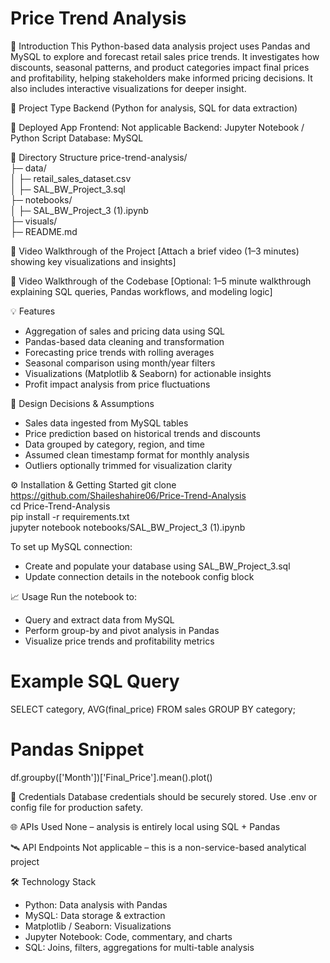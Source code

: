 # Price Trend Analysis

📌 Introduction
This Python-based data analysis project uses Pandas and MySQL to explore and forecast retail sales price trends. It investigates how discounts, seasonal patterns, and product categories impact final prices and profitability, helping stakeholders make informed pricing decisions. It also includes interactive visualizations for deeper insight.

🧪 Project Type
Backend (Python for analysis, SQL for data extraction)

🚀 Deployed App
Frontend: Not applicable
Backend: Jupyter Notebook / Python Script
Database: MySQL

📁 Directory Structure
price-trend-analysis/  
├─ data/  
│  ├─ retail_sales_dataset.csv  
│  ├─ SAL_BW_Project_3.sql  
├─ notebooks/  
│  ├─ SAL_BW_Project_3 (1).ipynb  
├─ visuals/    
├─ README.md  


🎥 Video Walkthrough of the Project
[Attach a brief video (1–3 minutes) showing key visualizations and insights]

🎥 Video Walkthrough of the Codebase
[Optional: 1–5 minute walkthrough explaining SQL queries, Pandas workflows, and modeling logic]

💡 Features
- Aggregation of sales and pricing data using SQL
- Pandas-based data cleaning and transformation
- Forecasting price trends with rolling averages
- Seasonal comparison using month/year filters
- Visualizations (Matplotlib & Seaborn) for actionable insights
- Profit impact analysis from price fluctuations
  
🎯 Design Decisions & Assumptions
- Sales data ingested from MySQL tables
- Price prediction based on historical trends and discounts
- Data grouped by category, region, and time
- Assumed clean timestamp format for monthly analysis
- Outliers optionally trimmed for visualization clarity
  
⚙️ Installation & Getting Started
git clone https://github.com/Shaileshahire06/Price-Trend-Analysis  
cd Price-Trend-Analysis  
pip install -r requirements.txt  
jupyter notebook notebooks/SAL_BW_Project_3 (1).ipynb

To set up MySQL connection:
- Create and populate your database using SAL_BW_Project_3.sql
- Update connection details in the notebook config block
  
📈 Usage
Run the notebook to:
- Query and extract data from MySQL
- Perform group-by and pivot analysis in Pandas
- Visualize price trends and profitability metrics
# Example SQL Query
SELECT category, AVG(final_price) FROM sales GROUP BY category;
# Pandas Snippet
df.groupby(['Month'])['Final_Price'].mean().plot()

🔐 Credentials
Database credentials should be securely stored. Use .env or config file for production safety.
  
🌐 APIs Used
None – analysis is entirely local using SQL + Pandas

🛰️ API Endpoints
Not applicable – this is a non-service-based analytical project

🛠 Technology Stack
- Python: Data analysis with Pandas
- MySQL: Data storage & extraction
- Matplotlib / Seaborn: Visualizations
- Jupyter Notebook: Code, commentary, and charts
- SQL: Joins, filters, aggregations for multi-table analysis
